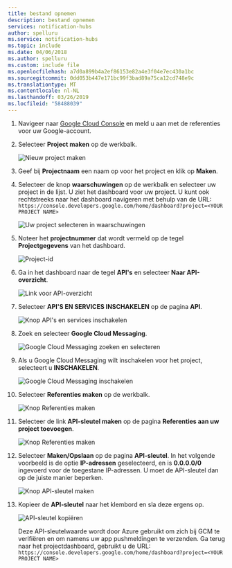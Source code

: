 ```yaml
---
title: bestand opnemen
description: bestand opnemen
services: notification-hubs
author: spelluru
ms.service: notification-hubs
ms.topic: include
ms.date: 04/06/2018
ms.author: spelluru
ms.custom: include file
ms.openlocfilehash: a7d0a899b4a2ef86153e82a4e3f04e7ec430a1bc
ms.sourcegitcommit: 0dd053b447e171bc99f3bad89a75ca12cd748e9c
ms.translationtype: MT
ms.contentlocale: nl-NL
ms.lasthandoff: 03/26/2019
ms.locfileid: "58488039"
---
```

1. Navigeer naar [Google Cloud Console](https://console.developers.google.com/cloud-resource-manager) en meld u aan met de referenties voor uw Google-account. 
2. Selecteer **Project maken** op de werkbalk. 
   
    ![Nieuw project maken](./media/mobile-services-enable-google-cloud-messaging/mobile-services-google-new-project.png)   
3. Geef bij **Projectnaam** een naam op voor het project en klik op **Maken**.
4. Selecteer de knop **waarschuwingen** op de werkbalk en selecteer uw project in de lijst. U ziet het dashboard voor uw project. U kunt ook rechtstreeks naar het dashboard navigeren met behulp van de URL: `https://console.developers.google.com/home/dashboard?project=<YOUR PROJECT NAME>`

    ![Uw project selecteren in waarschuwingen](./media/mobile-services-enable-google-cloud-messaging/alert-new-project.png)
5. Noteer het **projectnummer** dat wordt vermeld op de tegel **Projectgegevens** van het dashboard. 

    ![Project-id](./media/mobile-services-enable-google-cloud-messaging/project-number.png)
6. Ga in het dashboard naar de tegel **API's** en selecteer **Naar API-overzicht**. 

    ![Link voor API-overzicht](./media/mobile-services-enable-google-cloud-messaging/go-to-api-overview.png)
7. Selecteer **API'S EN SERVICES INSCHAKELEN** op de pagina **API**. 

    ![Knop API's en services inschakelen](./media/mobile-services-enable-google-cloud-messaging/enable-api-services-button.png)
8. Zoek en selecteer **Google Cloud Messaging**. 

    ![Google Cloud Messaging zoeken en selecteren](./media/mobile-services-enable-google-cloud-messaging/search-select-gcm.png)
9. Als u Google Cloud Messaging wilt inschakelen voor het project, selecteert u **INSCHAKELEN**.

    ![Google Cloud Messaging inschakelen](./media/mobile-services-enable-google-cloud-messaging/enable-gcm-button.png)
10. Selecteer **Referenties maken** op de werkbalk. 

    ![Knop Referenties maken](./media/mobile-services-enable-google-cloud-messaging/create-credentials-button.png)
11. Selecteer de link **API-sleutel maken** op de pagina **Referenties aan uw project toevoegen**. 

    ![Knop Referenties maken](./media/mobile-services-enable-google-cloud-messaging/api-key-button.png)    
12. Selecteer **Maken/Opslaan** op de pagina **API-sleutel**. In het volgende voorbeeld is de optie **IP-adressen** geselecteerd, en is **0.0.0.0/0** ingevoerd voor de toegestane IP-adressen. U moet de API-sleutel dan op de juiste manier beperken. 

    ![Knop API-sleutel maken](./media/mobile-services-enable-google-cloud-messaging/api-key-create-button.png)
13. Kopieer de **API-sleutel** naar het klembord en sla deze ergens op. 

    ![API-sleutel kopiëren](./media/mobile-services-enable-google-cloud-messaging/copy-api-key.png)
   
    Deze API-sleutelwaarde wordt door Azure gebruikt om zich bij GCM te verifiëren en om namens uw app pushmeldingen te verzenden. Ga terug naar het projectdashboard, gebruikt u de URL: `https://console.developers.google.com/home/dashboard?project=<YOUR PROJECT NAME>`

